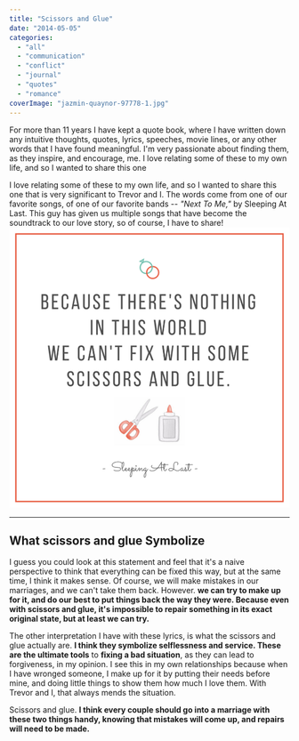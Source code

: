 ```yaml
---
title: "Scissors and Glue"
date: "2014-05-05"
categories: 
  - "all"
  - "communication"
  - "conflict"
  - "journal"
  - "quotes"
  - "romance"
coverImage: "jazmin-quaynor-97778-1.jpg"
---
```


For more than 11 years I have kept a quote book, where I have written down any intuitive thoughts, quotes, lyrics, speeches, movie lines, or any other words that I have found meaningful. I'm very passionate about finding them, as they inspire, and encourage, me. I love relating some of these to my own life, and so I wanted to share this one

I love relating some of these to my own life, and so I wanted to share this one that is very significant to Trevor and I. The words come from one of our favorite songs, of one of our favorite bands -- _"Next To Me,"_ by Sleeping At Last. This guy has given us multiple songs that have become the soundtrack to our love story, so of course, I have to share!![scissors and glue, there's nothing in this world we can't fix with some scissors and glue, sleeping at last, fixing problems in marriage](/images/scissors-and-glue.png)

* * *

## What scissors and glue Symbolize

I guess you could look at this statement and feel that it's a naive perspective to think that everything can be fixed this way, but at the same time, I think it makes sense. Of course, we will make mistakes in our marriages, and we can't take them back. However. **we can try to make up for it, and do our best to put things back the way they were. Because even with scissors and glue, it's impossible to repair something in its exact original state, but at least we can try.**

The other interpretation I have with these lyrics, is what the scissors and glue actually are. **I think they symbolize selflessness and service. These are the ultimate tools** to **fixing a bad situation**, as they can lead to forgiveness, in my opinion. I see this in my own relationships because when I have wronged someone, I make up for it by putting their needs before mine, and doing little things to show them how much I love them. With Trevor and I, that always mends the situation.

Scissors and glue. **I think every couple should go into a marriage with these two things handy, knowing that mistakes will come up, and repairs will need to be made.**
